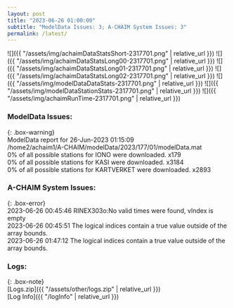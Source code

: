 ```yaml
---
layout: post
title: "2023-06-26 01:00:00"
subtitle: "ModelData Issues: 3; A-CHAIM System Issues: 3"
permalink: /latest/
---
```


![]({{ "/assets/img/achaimDataStatsShort-2317701.png" | relative_url }})
![]({{ "/assets/img/achaimDataStatsLong00-2317701.png" | relative_url }})
![]({{ "/assets/img/achaimDataStatsLong01-2317701.png" | relative_url }})
![]({{ "/assets/img/achaimDataStatsLong02-2317701.png" | relative_url }})
![]({{ "/assets/img/modelDataDataStats-2317701.png" | relative_url }})
![]({{ "/assets/img/modelDataStationStats-2317701.png" | relative_url }})
![]({{ "/assets/img/achaimRunTime-2317701.png" | relative_url }})


### ModelData Issues:  
  
{: .box-warning}  
 ModelData report for 26-Jun-2023 01:15:09   
 /home2/achaim1/A-CHAIM/modelData/2023/177/01/modelData.mat   
 0% of all possible stations for IONO were downloaded. x179   
 0% of all possible stations for KASI were downloaded. x3184   
 0% of all possible stations for KARTVERKET were downloaded. x2893   
  
### A-CHAIM System Issues:  
  
{: .box-error}  
2023-06-26 00:45:46 RINEX303o:No valid times were found, vIndex is empty  
2023-06-26 00:45:51 The logical indices contain a true value outside of the array bounds.  
2023-06-26 01:47:12 The logical indices contain a true value outside of the array bounds.  

### Logs:  
  
{: .box-note}  
[Logs.zip]({{ "/assets/other/logs.zip" | relative_url }})  
[Log Info]({{ "/logInfo" | relative_url }})  
